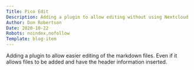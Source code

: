 ```yaml
---
Title: Pico Edit
Description: Adding a plugin to allow editing without using Nextcloud
Author: Don Robertson
Date: 2020-10-22
Robots: noindex,nofollow
Template: blog-item
---
```



Adding a plugin to allow easier editing of the markdown files. Even if it allows files to be added and have the header information inserted.